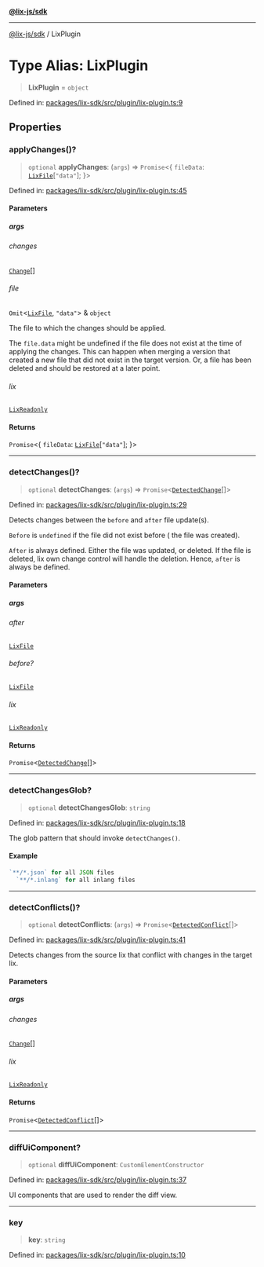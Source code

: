 [**@lix-js/sdk**](../README.md)

***

[@lix-js/sdk](../README.md) / LixPlugin

# Type Alias: LixPlugin

> **LixPlugin** = `object`

Defined in: [packages/lix-sdk/src/plugin/lix-plugin.ts:9](https://github.com/opral/monorepo/blob/c1910f74abb6a0c11c72843e559a3503d21f8bdb/packages/lix-sdk/src/plugin/lix-plugin.ts#L9)

## Properties

### applyChanges()?

> `optional` **applyChanges**: (`args`) => `Promise`\<\{ `fileData`: [`LixFile`](LixFile.md)\[`"data"`\]; \}\>

Defined in: [packages/lix-sdk/src/plugin/lix-plugin.ts:45](https://github.com/opral/monorepo/blob/c1910f74abb6a0c11c72843e559a3503d21f8bdb/packages/lix-sdk/src/plugin/lix-plugin.ts#L45)

#### Parameters

##### args

###### changes

[`Change`](Change.md)[]

###### file

`Omit`\<[`LixFile`](LixFile.md), `"data"`\> & `object`

The file to which the changes should be applied.

The `file.data` might be undefined if the file does not
exist at the time of applying the changes. This can
happen when merging a version that created a new file
that did not exist in the target version. Or, a file
has been deleted and should be restored at a later point.

###### lix

[`LixReadonly`](LixReadonly.md)

#### Returns

`Promise`\<\{ `fileData`: [`LixFile`](LixFile.md)\[`"data"`\]; \}\>

***

### detectChanges()?

> `optional` **detectChanges**: (`args`) => `Promise`\<[`DetectedChange`](DetectedChange.md)[]\>

Defined in: [packages/lix-sdk/src/plugin/lix-plugin.ts:29](https://github.com/opral/monorepo/blob/c1910f74abb6a0c11c72843e559a3503d21f8bdb/packages/lix-sdk/src/plugin/lix-plugin.ts#L29)

Detects changes between the `before` and `after` file update(s).

`Before` is `undefined` if the file did not exist before (
the file was created).

`After` is always defined. Either the file was updated, or
deleted. If the file is deleted, lix own change control
will handle the deletion. Hence, `after` is always be defined.

#### Parameters

##### args

###### after

[`LixFile`](LixFile.md)

###### before?

[`LixFile`](LixFile.md)

###### lix

[`LixReadonly`](LixReadonly.md)

#### Returns

`Promise`\<[`DetectedChange`](DetectedChange.md)[]\>

***

### detectChangesGlob?

> `optional` **detectChangesGlob**: `string`

Defined in: [packages/lix-sdk/src/plugin/lix-plugin.ts:18](https://github.com/opral/monorepo/blob/c1910f74abb6a0c11c72843e559a3503d21f8bdb/packages/lix-sdk/src/plugin/lix-plugin.ts#L18)

The glob pattern that should invoke `detectChanges()`.

#### Example

```ts
`**/*.json` for all JSON files
  `**/*.inlang` for all inlang files
```

***

### detectConflicts()?

> `optional` **detectConflicts**: (`args`) => `Promise`\<[`DetectedConflict`](DetectedConflict.md)[]\>

Defined in: [packages/lix-sdk/src/plugin/lix-plugin.ts:41](https://github.com/opral/monorepo/blob/c1910f74abb6a0c11c72843e559a3503d21f8bdb/packages/lix-sdk/src/plugin/lix-plugin.ts#L41)

Detects changes from the source lix that conflict with changes in the target lix.

#### Parameters

##### args

###### changes

[`Change`](Change.md)[]

###### lix

[`LixReadonly`](LixReadonly.md)

#### Returns

`Promise`\<[`DetectedConflict`](DetectedConflict.md)[]\>

***

### diffUiComponent?

> `optional` **diffUiComponent**: `CustomElementConstructor`

Defined in: [packages/lix-sdk/src/plugin/lix-plugin.ts:37](https://github.com/opral/monorepo/blob/c1910f74abb6a0c11c72843e559a3503d21f8bdb/packages/lix-sdk/src/plugin/lix-plugin.ts#L37)

UI components that are used to render the diff view.

***

### key

> **key**: `string`

Defined in: [packages/lix-sdk/src/plugin/lix-plugin.ts:10](https://github.com/opral/monorepo/blob/c1910f74abb6a0c11c72843e559a3503d21f8bdb/packages/lix-sdk/src/plugin/lix-plugin.ts#L10)
